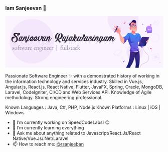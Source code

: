 ### Iam Sanjeevan 👋

<img src="https://raw.githubusercontent.com/rsanjeeban/rsanjeeban/master/.github/workflows/Github%20PSD.jpg" alt="banner that says Sanjeevan Rajakulasingam - software engineer, full stack alongside a cartoon illustration of Sanjeevan">

Passionate Software Engineer ✨ with a demonstrated history of working in the information technology and services industry. Skilled in Vue.js, Angular.js, React.js, React Native, Flutter, JavaFX, Spring, Oracle, MongoDB, Laravel, CodeIgniter, CI/CD and Web Services API. Knowledge of Agile methodology. Strong engineering professional.

Known Languages : Java, C#, PHP, Node.js
Known Platforms : Linux | iOS | Windows

- 🔭 I’m currently working on SpeedCodeLabs! :wink: 
- 🌱 I’m currently learning everything
- 💬 Ask me about anything related to Javascript/React.Js/React Native/Vue.Js/.Net/Laravel
- 📫 How to reach me: [@rsanjeeban](https://www.linkedin.com/in/rsanjeevan)


<!-- 📕 Latest Blog Posts -->
<!-- BLOG-POST-LIST:START -->
<!-- BLOG-POST-LIST:END -->

